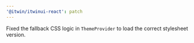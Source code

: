 ```yaml
---
'@itwin/itwinui-react': patch
---
```


Fixed the fallback CSS logic in `ThemeProvider` to load the correct stylesheet version.
